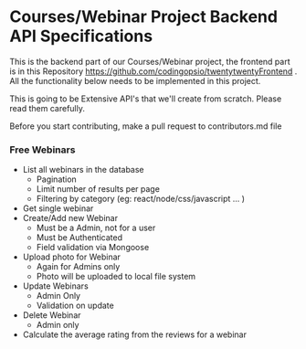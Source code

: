 # Courses/Webinar Project Backend API Specifications

This is the backend part of our Courses/Webinar project, the frontend part is in this Repository https://github.com/codingopsio/twentytwentyFrontend . All the functionality below needs to be implemented in this project.

This is going to be Extensive API's that we'll create from scratch. Please read them carefully.

Before you start contributing, make a pull request to contributors.md file

### Free Webinars

- List all webinars in the database
  - Pagination
  - Limit number of results per page
  - Filtering by category (eg: react/node/css/javascript ... )
- Get single webinar
- Create/Add new Webinar
  - Must be a Admin, not for a user
  - Must be Authenticated
  - Field validation via Mongoose
- Upload photo for Webinar
  - Again for Admins only
  - Photo will be uploaded to local file system
- Update Webinars
  - Admin Only
  - Validation on update
- Delete Webinar
  - Admin only
- Calculate the average rating from the reviews for a webinar

<!-- * Pagination
* Limit number of results per page
  \_ Filtering by category (eg: react/node/css/javascript ... )

- Get single webinar
- Create/Add new Webinar
  _ Must be a Admin, not for a user
  _ Authentication \* Field validation via Mongoose
- Upload photo for Webinar
  _ Again for Admins only
  _ Photo will be uploaded to local file system
- Update Webinars
  _ Admin Only
  _ Validation on update
- Delete Webinar \* Admin only
- Calculate the average rating from the reviews for a webinar -->
